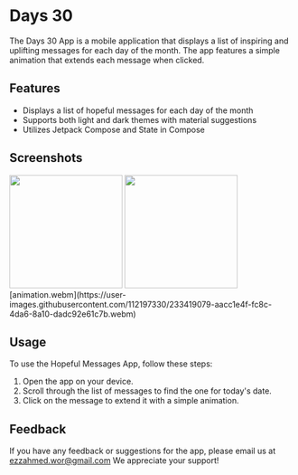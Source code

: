 # Days 30

The Days 30 App is a mobile application that displays a list of inspiring and uplifting messages for each day of the month. The app features a simple animation that extends each message when clicked.

## Features

- Displays a list of hopeful messages for each day of the month
- Supports both light and dark themes with material suggestions
- Utilizes Jetpack Compose and State in Compose

## Screenshots

<div>
<img src="https://user-images.githubusercontent.com/112197330/233418547-78e9c68a-d7b7-4b6c-8b27-f1e415c058c2.png" width="200"/>
<img src="https://user-images.githubusercontent.com/112197330/233418827-f524bf42-c750-4954-9ee8-acca80be3cf0.png" width="200"/>
<br/>
[animation.webm](https://user-images.githubusercontent.com/112197330/233419079-aacc1e4f-fc8c-4da6-8a10-dadc92e61c7b.webm)
</div>

## Usage

To use the Hopeful Messages App, follow these steps:

1. Open the app on your device.
2. Scroll through the list of messages to find the one for today's date.
3. Click on the message to extend it with a simple animation.

## Feedback

If you have any feedback or suggestions for the app, please email us at ezzahmed.wor@gmail.com We appreciate your support!
